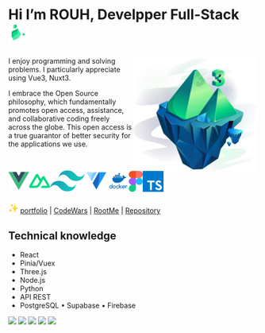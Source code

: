 # Hi I’m ROUH, Develpper Full-Stack <img src="nuxt.png" alt="nuxt" height="42px" />

<img src="nuxt3.png" alt="nuxt3" width="50%" align="right" />
I enjoy programming and solving problems. I particularly appreciate using Vue3, Nuxt3.

I embrace the Open Source philosophy, which fundamentally promotes open access, assistance, and collaborative coding freely across the globe. This open access is a true guarantor of better security for the applications we use. 

<br>

<a href="https://vuejs.org/" target="_blank"> <img align="left" src="vue3.png" alt="pytorch" height="42px"/></a>
<a href="https://nuxt.com/" target="_blank"> <img align="left" src="nuxt33.png" alt="pytorch" height="42px"/></a>
<a href="https://tailwindcss.com/" target="_blank"> <img align="left" src="tailwindcss.png" alt="pytorch" height="42px"/></a>
<a href="https://vuetifyjs.com/en/" target="_blank"> <img align="left" src="vuetify.png" alt="pytorch" height="42px"/></a>
<a href="http://docker.com/" target="_blank"> <img align="left" src="docker.png" alt="pytorch" height="42px"/></a>
<a href="https://www.figma.com/" target="_blank"> <img align="left" src="figma.png" alt="pytorch" height="42px"/></a>
<a href="https://www.typescriptlang.org/" target="_blank"> <img align="left" src="ts.png" alt="pytorch" height="42px"/></a>

<br>
<br>
<br>

<img src="512etoil.gif" alt="etoiles" width="20px" /> [portfolio](https://portfolio-parallax-rouh.vercel.app/) | [CodeWars](https://www.codewars.com/users/Huor97) | [RootMe](https://www.root-me.org/rouh?lang=fr#d448dc8023e26641552040420a82df75) | [Repository](https://github.com/Huor97?tab=repositories)

## Technical knowledge
- React
- Pinia/Vuex
- Three.js
- Node.js
- Python
- API REST
- PostgreSQL • Supabase • Firebase


![](http://github-profile-summary-cards.vercel.app/api/cards/profile-details?username=huor97&theme=algolia)
![](http://github-profile-summary-cards.vercel.app/api/cards/repos-per-language?username=huor97&theme=algolia)
![](http://github-profile-summary-cards.vercel.app/api/cards/most-commit-language?username=huor97&theme=algolia)
![](http://github-profile-summary-cards.vercel.app/api/cards/stats?username=huor97&theme=algolia)
![](http://github-profile-summary-cards.vercel.app/api/cards/productive-time?username=huor97&theme=algolia&utcOffset=8)

